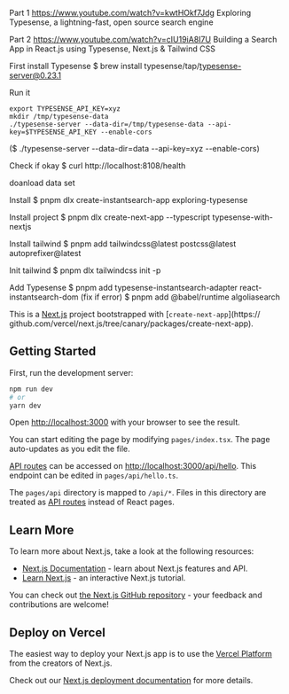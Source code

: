 Part 1
https://www.youtube.com/watch?v=kwtHOkf7Jdg
Exploring Typesense, a lightning-fast, open source search engine

Part 2
https://www.youtube.com/watch?v=cIU19iA8I7U
Building a Search App in React.js using Typesense, Next.js & Tailwind CSS


First install Typesense
$ brew install typesense/tap/typesense-server@0.23.1

Run it
```
export TYPESENSE_API_KEY=xyz
mkdir /tmp/typesense-data
./typesense-server --data-dir=/tmp/typesense-data --api-key=$TYPESENSE_API_KEY --enable-cors
```
($ ./typesense-server --data-dir=data --api-key=xyz --enable-cors)

Check if okay
$ curl http://localhost:8108/health

doanload data set

Install 
$ pnpm dlx create-instantsearch-app exploring-typesense



Install project
$ pnpm dlx create-next-app --typescript typesense-with-nextjs

Install tailwind
$ pnpm add tailwindcss@latest postcss@latest autoprefixer@latest

Init tailwind
$ pnpm dlx tailwindcss init -p

Add Typesense
$ pnpm add typesense-instantsearch-adapter react-instantsearch-dom
(fix if error)
$ pnpm add @babel/runtime algoliasearch





This is a [Next.js](https://nextjs.org/) project bootstrapped with [`create-next-app`](https://
github.com/vercel/next.js/tree/canary/packages/create-next-app).

## Getting Started

First, run the development server:

```bash
npm run dev
# or
yarn dev
```

Open [http://localhost:3000](http://localhost:3000) with your browser to see the result.

You can start editing the page by modifying `pages/index.tsx`. The page auto-updates as you edit the file.

[API routes](https://nextjs.org/docs/api-routes/introduction) can be accessed on [http://localhost:3000/api/hello](http://localhost:3000/api/hello). This endpoint can be edited in `pages/api/hello.ts`.

The `pages/api` directory is mapped to `/api/*`. Files in this directory are treated as [API routes](https://nextjs.org/docs/api-routes/introduction) instead of React pages.

## Learn More

To learn more about Next.js, take a look at the following resources:

- [Next.js Documentation](https://nextjs.org/docs) - learn about Next.js features and API.
- [Learn Next.js](https://nextjs.org/learn) - an interactive Next.js tutorial.

You can check out [the Next.js GitHub repository](https://github.com/vercel/next.js/) - your feedback and contributions are welcome!

## Deploy on Vercel

The easiest way to deploy your Next.js app is to use the [Vercel Platform](https://vercel.com/new?utm_medium=default-template&filter=next.js&utm_source=create-next-app&utm_campaign=create-next-app-readme) from the creators of Next.js.

Check out our [Next.js deployment documentation](https://nextjs.org/docs/deployment) for more details.
